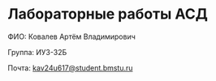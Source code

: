 # Лабораторные работы АСД

ФИО: Ковалев Артём Владимирович

Группа: ИУ3-32Б

Почта: kav24u617@student.bmstu.ru
